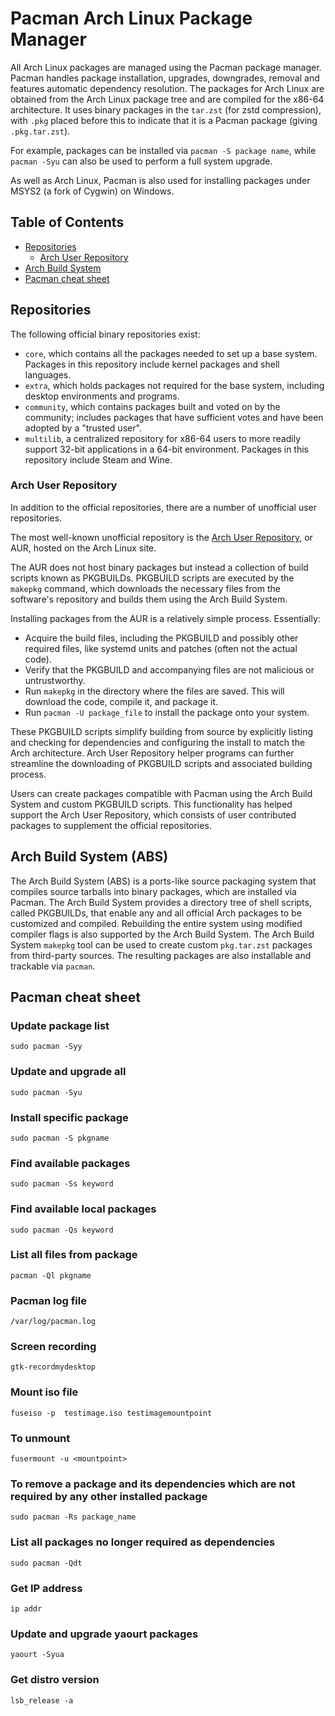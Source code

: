 # Pacman Arch Linux Package Manager

All Arch Linux packages are managed using the Pacman package manager. Pacman handles package installation, upgrades, downgrades, removal and features automatic dependency resolution. The packages for Arch Linux are obtained from the Arch Linux package tree and are compiled for the x86-64 architecture. It uses binary packages in the `tar.zst` (for zstd compression), with `.pkg` placed before this to indicate that it is a Pacman package (giving `.pkg.tar.zst`).

For example, packages can be installed via `pacman -S package name`, while `pacman -Syu` can also be used to perform a full system upgrade.

As well as Arch Linux, Pacman is also used for installing packages under MSYS2 (a fork of Cygwin) on Windows.

## Table of Contents

- [Repositories](#repositories)
  - [Arch User Repository](#arch-user-repository)
- [Arch Build System](#arch-build-system)
- [Pacman cheat sheet](#pacman-cheat-sheet)

## Repositories

The following official binary repositories exist:

- `core`, which contains all the packages needed to set up a base system. Packages in this repository include kernel packages and shell languages.
- `extra`, which holds packages not required for the base system, including desktop environments and programs.
- `community`, which contains packages built and voted on by the community; includes packages that have sufficient votes and have been adopted by a "trusted user".
- `multilib`, a centralized repository for x86-64 users to more readily support 32-bit applications in a 64-bit environment. Packages in this repository include Steam and Wine.

### Arch User Repository

In addition to the official repositories, there are a number of unofficial user repositories.

The most well-known unofficial repository is the
[Arch User Repository](https://aur.archlinux.org/), or AUR, hosted on the Arch Linux site.

The AUR does not host binary packages but instead a collection of build scripts known as PKGBUILDs. PKGBUILD scripts are executed by the `makepkg` command, which downloads the necessary files from the software's repository and builds them using the Arch Build System.

Installing packages from the AUR is a relatively simple process. Essentially:

- Acquire the build files, including the PKGBUILD and possibly other required files, like systemd units and patches (often not the actual code).
- Verify that the PKGBUILD and accompanying files are not malicious or untrustworthy.
- Run `makepkg` in the directory where the files are saved. This will download the code, compile it, and package it.
- Run `pacman -U package_file` to install the package onto your system.

These PKGBUILD scripts simplify building from source by explicitly listing and checking for dependencies and configuring the install to match the Arch architecture. Arch User Repository helper programs can further streamline the downloading of PKGBUILD scripts and associated building process.

Users can create packages compatible with Pacman using the Arch Build System and custom PKGBUILD scripts. This functionality has helped support the Arch User Repository, which consists of user contributed packages to supplement the official repositories.

## Arch Build System (ABS)

The Arch Build System (ABS) is a ports-like source packaging system that compiles source tarballs into binary packages, which are installed via Pacman. The Arch Build System provides a directory tree of shell scripts, called PKGBUILDs, that enable any and all official Arch packages to be customized and compiled. Rebuilding the entire system using modified compiler flags is also supported by the Arch Build System. The Arch Build System `makepkg` tool can be used to create custom `pkg.tar.zst` packages from third-party sources. The resulting packages are also installable and trackable via `pacman`.

## Pacman cheat sheet

### Update package list

```shell
sudo pacman -Syy
```

### Update and upgrade all	

```shell
sudo pacman -Syu	
```

### Install specific package	

```shell
sudo pacman -S pkgname
```

### Find available packages

```shell
sudo pacman -Ss keyword	
```

### Find available local packages

```shell
sudo pacman -Qs keyword
```

### List all files from package	

```shell
pacman -Ql pkgname
```

### Pacman log file

`/var/log/pacman.log`

### Screen recording

`gtk-recordmydesktop`

### Mount iso file

```shell
fuseiso -p  testimage.iso testimagemountpoint
```

### To unmount

```shell
fusermount -u <mountpoint>
```
  
### To remove a package and its dependencies which are not required by any other installed package

```shell
sudo pacman -Rs package_name
```

### List all packages no longer required as dependencies

```shell
sudo pacman -Qdt
```

### Get IP address

```shell
ip addr
```

### Update and upgrade yaourt packages

```shell
yaourt -Syua
```

### Get distro version

```shell
lsb_release -a
```
